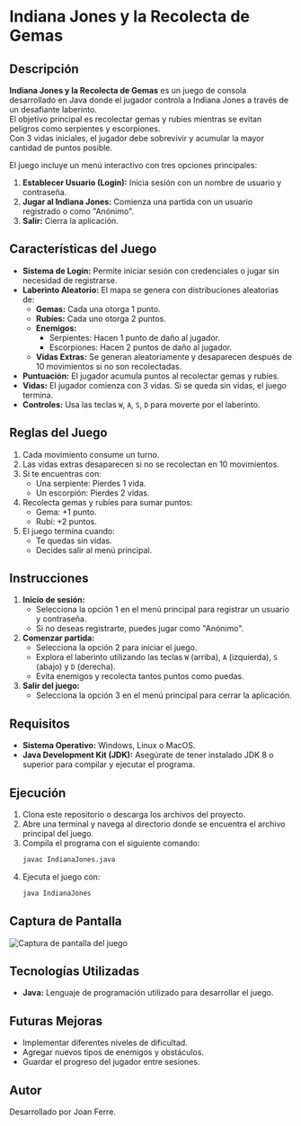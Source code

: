 # Indiana Jones y la Recolecta de Gemas

## Descripción
**Indiana Jones y la Recolecta de Gemas** es un juego de consola desarrollado en Java donde el jugador controla a Indiana Jones a través de un desafiante laberinto.  
El objetivo principal es recolectar gemas y rubíes mientras se evitan peligros como serpientes y escorpiones.  
Con 3 vidas iniciales, el jugador debe sobrevivir y acumular la mayor cantidad de puntos posible.

El juego incluye un menú interactivo con tres opciones principales:
1. **Establecer Usuario (Login):** Inicia sesión con un nombre de usuario y contraseña.
2. **Jugar al Indiana Jones:** Comienza una partida con un usuario registrado o como "Anónimo".
3. **Salir:** Cierra la aplicación.

## Características del Juego
- **Sistema de Login:** Permite iniciar sesión con credenciales o jugar sin necesidad de registrarse.
- **Laberinto Aleatorio:** El mapa se genera con distribuciones aleatorias de:
  - **Gemas:** Cada una otorga 1 punto.
  - **Rubíes:** Cada uno otorga 2 puntos.
  - **Enemigos:**
    - Serpientes: Hacen 1 punto de daño al jugador.
    - Escorpiones: Hacen 2 puntos de daño al jugador.
  - **Vidas Extras:** Se generan aleatoriamente y desaparecen después de 10 movimientos si no son recolectadas.
- **Puntuación:** El jugador acumula puntos al recolectar gemas y rubíes.
- **Vidas:** El jugador comienza con 3 vidas. Si se queda sin vidas, el juego termina.
- **Controles:** Usa las teclas `W`, `A`, `S`, `D` para moverte por el laberinto.

## Reglas del Juego
1. Cada movimiento consume un turno.
2. Las vidas extras desaparecen si no se recolectan en 10 movimientos.
3. Si te encuentras con:
   - Una serpiente: Pierdes 1 vida.
   - Un escorpión: Pierdes 2 vidas.
4. Recolecta gemas y rubíes para sumar puntos:
   - Gema: +1 punto.
   - Rubí: +2 puntos.
5. El juego termina cuando:
   - Te quedas sin vidas.
   - Decides salir al menú principal.

## Instrucciones
1. **Inicio de sesión:**
   - Selecciona la opción 1 en el menú principal para registrar un usuario y contraseña.
   - Si no deseas registrarte, puedes jugar como "Anónimo".
2. **Comenzar partida:**
   - Selecciona la opción 2 para iniciar el juego.
   - Explora el laberinto utilizando las teclas `W` (arriba), `A` (izquierda), `S` (abajo) y `D` (derecha).
   - Evita enemigos y recolecta tantos puntos como puedas.
3. **Salir del juego:**
   - Selecciona la opción 3 en el menú principal para cerrar la aplicación.

## Requisitos
- **Sistema Operativo:** Windows, Linux o MacOS.
- **Java Development Kit (JDK):** Asegúrate de tener instalado JDK 8 o superior para compilar y ejecutar el programa.

## Ejecución
1. Clona este repositorio o descarga los archivos del proyecto.
2. Abre una terminal y navega al directorio donde se encuentra el archivo principal del juego.
3. Compila el programa con el siguiente comando:
   ```bash
   javac IndianaJones.java
   ```
4. Ejecuta el juego con:
    ```bash
    java IndianaJones
    ```
## Captura de Pantalla
![Captura de pantalla del juego](C:/Users/Admin/IdeaProjects/Indiana%20Jones%20y%20la%20recolecta%20de%20gemas/Foto.png)

## Tecnologías Utilizadas
- **Java:** Lenguaje de programación utilizado para desarrollar el juego.

## Futuras Mejoras
- Implementar diferentes niveles de dificultad.
- Agregar nuevos tipos de enemigos y obstáculos.
- Guardar el progreso del jugador entre sesiones.

## Autor
Desarrollado por Joan Ferre.




